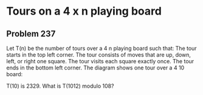 #  Tours on a 4 x n playing board
## Problem 237


Let T(n) be the number of tours over a 4 n playing board such that:
The tour starts in the top left corner.
The tour consists of moves that are up, down, left, or right one square.
The tour visits each square exactly once.
The tour ends in the bottom left corner.
The diagram shows one tour over a 4  10 board:




T(10) is 2329. What is T(1012) modulo 108?


